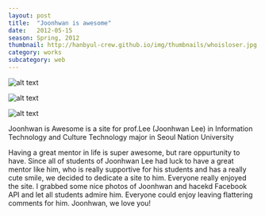 ```yaml
---
layout: post
title:  "Joonhwan is awesome"
date:   2012-05-15
season: Spring, 2012
thumbnail: http://hanbyul-crew.github.io/img/thumbnails/whoisloser.jpg
category: works
subcategory: web
---
```


![alt text](http://hanbyul-here.net/images/isawesome/00.jpg "Joonhwan is awesome 0")


![alt text](http://hanbyul-here.net/images/isawesome/01.jpg "Joonhwan is awesome 1")


![alt text](http://hanbyul-here.net/images/isawesome/02.jpg "Joonhwan is awesome 2")


Joonhwan is Awesome is a site for prof.Lee (Joonhwan Lee) in Information Technology and Culture Technology major in Seoul Nation University 

Having a great mentor in life is super awesome, but rare oppurtunity to have. Since all of students of Joonhwan Lee had luck to have a great mentor like him, who is really supportive for his students and has a really cute smile, we decided to dedicate a site to him. Everyone really enjoyed the site. I grabbed some nice photos of Joonhwan and hacekd Facebook API and let all students admire him. Everyone could enjoy leaving flattering comments for him. Joonhwan, we love you!
 